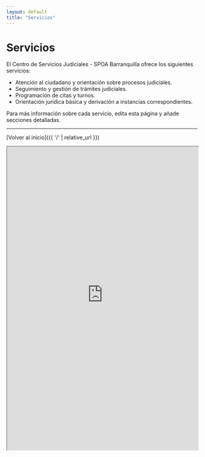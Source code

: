 ```yaml
---
layout: default
title: "Servicios"
---
```


# Servicios

El Centro de Servicios Judiciales - SPOA Barranquilla ofrece los siguientes servicios:

- Atención al ciudadano y orientación sobre procesos judiciales.
- Seguimiento y gestión de trámites judiciales.
- Programación de citas y turnos.
- Orientación jurídica básica y derivación a instancias correspondientes.

Para más información sobre cada servicio, edita esta página y añade secciones detalladas.

---

[Volver al inicio]({{ '/' | relative_url }})


<iframe
  id="inlineFrameExample"
  title="Inline Frame Example"
  width="100%"
  height="800px"
  src="https://consultaprocesos.ramajudicial.gov.co/procesos/Index">
</iframe>